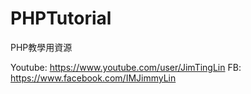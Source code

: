 # PHPTutorial
PHP教學用資源

Youtube:
https://www.youtube.com/user/JimTingLin
FB:
https://www.facebook.com/IMJimmyLin
